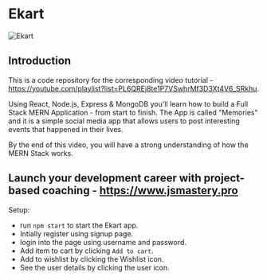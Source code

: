 # Ekart

![Ekart](https://drive.google.com/file/d/1QT8xYmjAh95SLSi__N92PRGLMIDW1C6h/view?usp=drive_link)

## Introduction
This is a code repository for the corresponding video tutorial - https://youtube.com/playlist?list=PL6QREj8te1P7VSwhrMf3D3Xt4V6_SRkhu.

Using React, Node.js, Express & MongoDB you'll learn how to build a Full Stack MERN Application - from start to finish. The App is called "Memories" and it is a simple social media app that allows users to post interesting events that happened in their lives.

By the end of this video, you will have a strong understanding of how the MERN Stack works.

## Launch your development career with project-based coaching - https://www.jsmastery.pro

Setup:
- run ```npm start``` to start the Ekart app.
- Intially register using signup page.
- login into the page using username and password.
- Add item to cart by clicking `Add to cart`.
- Add to wishlist by clicking the Wishlist icon.
- See the user details by clicking the user icon.
